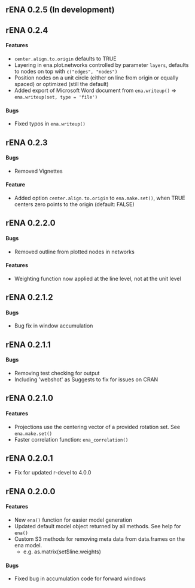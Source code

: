 ## rENA 0.2.5 (In development)


## rENA 0.2.4

#### Features

  * `center.align.to.origin` defaults to TRUE
  * Layering in ena.plot.networks controlled by parameter `layers`, defaults to nodes on top with `c("edges", "nodes")`
  * Position nodes on a unit circle (either on line from origin or equally spaced) or optimized (still the default)
  * Added export of Microsoft Word document from `ena.writeup()` => `ena.writeup(set, type = 'file')`
  
#### Bugs
  
  * Fixed typos in `ena.writeup()`

## rENA 0.2.3

#### Bugs
  * Removed Vignettes

#### Feature 
  * Added option `center.align.to.origin` to `ena.make.set()`, when TRUE centers zero points to the origin (default: FALSE)

## rENA 0.2.2.0

#### Bugs
  * Removed outline from plotted nodes in networks
  
#### Features
  * Weighting function now applied at the line level, not at the unit level

## rENA 0.2.1.2

#### Bugs
  * Bug fix in window accumulation

## rENA 0.2.1.1

#### Bugs
  * Removing test checking for output
  * Including 'webshot' as Suggests to fix for issues on CRAN

## rENA 0.2.1.0

#### Features
  * Projections use the centering vector of a provided rotation set. See `ena.make.set()`
  * Faster correlation function: `ena_correlation()`

## rENA 0.2.0.1
  * Fix for updated r-devel to 4.0.0

## rENA 0.2.0.0

#### Features

  * New `ena()` function for easier model generation
  * Updated default model object returned by all methods.  See help for `ena()`
  * Custom S3 methods for removing meta data from data.frames on the ena model.
      - e.g. as.matrix(set$line.weights)

#### Bugs

  * Fixed bug in accumulation code for forward windows
